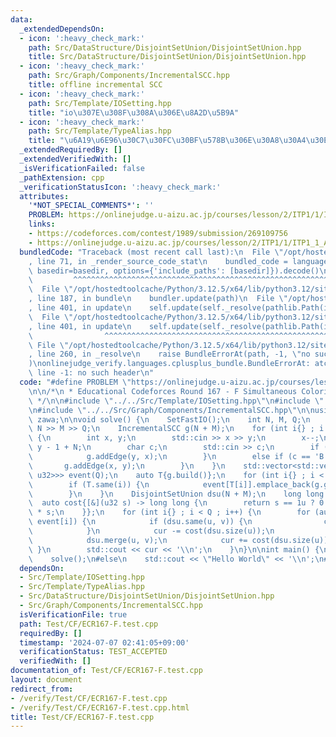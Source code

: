 ```yaml
---
data:
  _extendedDependsOn:
  - icon: ':heavy_check_mark:'
    path: Src/DataStructure/DisjointSetUnion/DisjointSetUnion.hpp
    title: Src/DataStructure/DisjointSetUnion/DisjointSetUnion.hpp
  - icon: ':heavy_check_mark:'
    path: Src/Graph/Components/IncrementalSCC.hpp
    title: offline incremental SCC
  - icon: ':heavy_check_mark:'
    path: Src/Template/IOSetting.hpp
    title: "io\u307E\u308F\u308A\u306E\u8A2D\u5B9A"
  - icon: ':heavy_check_mark:'
    path: Src/Template/TypeAlias.hpp
    title: "\u6A19\u6E96\u30C7\u30FC\u30BF\u578B\u306E\u30A8\u30A4\u30EA\u30A2\u30B9"
  _extendedRequiredBy: []
  _extendedVerifiedWith: []
  _isVerificationFailed: false
  _pathExtension: cpp
  _verificationStatusIcon: ':heavy_check_mark:'
  attributes:
    '*NOT_SPECIAL_COMMENTS*': ''
    PROBLEM: https://onlinejudge.u-aizu.ac.jp/courses/lesson/2/ITP1/1/ITP1_1_A
    links:
    - https://codeforces.com/contest/1989/submission/269109756
    - https://onlinejudge.u-aizu.ac.jp/courses/lesson/2/ITP1/1/ITP1_1_A
  bundledCode: "Traceback (most recent call last):\n  File \"/opt/hostedtoolcache/Python/3.12.5/x64/lib/python3.12/site-packages/onlinejudge_verify/documentation/build.py\"\
    , line 71, in _render_source_code_stat\n    bundled_code = language.bundle(stat.path,\
    \ basedir=basedir, options={'include_paths': [basedir]}).decode()\n          \
    \         ^^^^^^^^^^^^^^^^^^^^^^^^^^^^^^^^^^^^^^^^^^^^^^^^^^^^^^^^^^^^^^^^^^^^^^^^^^^^^^^^^\n\
    \  File \"/opt/hostedtoolcache/Python/3.12.5/x64/lib/python3.12/site-packages/onlinejudge_verify/languages/cplusplus.py\"\
    , line 187, in bundle\n    bundler.update(path)\n  File \"/opt/hostedtoolcache/Python/3.12.5/x64/lib/python3.12/site-packages/onlinejudge_verify/languages/cplusplus_bundle.py\"\
    , line 401, in update\n    self.update(self._resolve(pathlib.Path(included), included_from=path))\n\
    \  File \"/opt/hostedtoolcache/Python/3.12.5/x64/lib/python3.12/site-packages/onlinejudge_verify/languages/cplusplus_bundle.py\"\
    , line 401, in update\n    self.update(self._resolve(pathlib.Path(included), included_from=path))\n\
    \                ^^^^^^^^^^^^^^^^^^^^^^^^^^^^^^^^^^^^^^^^^^^^^^^^^^^^^^^^^\n \
    \ File \"/opt/hostedtoolcache/Python/3.12.5/x64/lib/python3.12/site-packages/onlinejudge_verify/languages/cplusplus_bundle.py\"\
    , line 260, in _resolve\n    raise BundleErrorAt(path, -1, \"no such header\"\
    )\nonlinejudge_verify.languages.cplusplus_bundle.BundleErrorAt: atcoder/scc.hpp:\
    \ line -1: no such header\n"
  code: "#define PROBLEM \"https://onlinejudge.u-aizu.ac.jp/courses/lesson/2/ITP1/1/ITP1_1_A\"\
    \n\n/*\n * Educational Codeforces Round 167 - F Simultaneous Coloring\n * https://codeforces.com/contest/1989/submission/269109756\n\
    \ */\n\n#include \"../../Src/Template/IOSetting.hpp\"\n#include \"../../Src/DataStructure/DisjointSetUnion/DisjointSetUnion.hpp\"\
    \n#include \"../../Src/Graph/Components/IncrementalSCC.hpp\"\n\nusing namespace\
    \ zawa;\n\nvoid solve() {\n    SetFastIO();\n    int N, M, Q;\n    std::cin >>\
    \ N >> M >> Q;\n    IncrementalSCC g(N + M);\n    for (int i{} ; i < Q ; i++)\
    \ {\n        int x, y;\n        std::cin >> x >> y;\n        x--;\n        y =\
    \ y - 1 + N;\n        char c;\n        std::cin >> c;\n        if (c == 'R') {\n\
    \            g.addEdge(y, x);\n        }\n        else if (c == 'B') {\n     \
    \       g.addEdge(x, y);\n        }\n    }\n    std::vector<std::vector<std::pair<u32,\
    \ u32>>> event(Q);\n    auto T{g.build()};\n    for (int i{} ; i < Q ; i++) {\n\
    \        if (T.same(i)) {\n            event[T[i]].emplace_back(g.getEdge(i));\n\
    \        }\n    }\n    DisjointSetUnion dsu(N + M);\n    long long cur{};\n  \
    \  auto cost{[&](u32 s) -> long long {\n        return s == 1u ? 0 : (long long)s\
    \ * s;\n    }};\n    for (int i{} ; i < Q ; i++) {\n        for (auto [u, v] :\
    \ event[i]) {\n            if (dsu.same(u, v)) {\n                continue;\n\
    \            }\n            cur -= cost(dsu.size(u));\n            cur -= cost(dsu.size(v));\n\
    \            dsu.merge(u, v);\n            cur += cost(dsu.size(u));\n       \
    \ }\n        std::cout << cur << '\\n';\n    }\n}\n\nint main() {\n#ifdef ONLINE_JUDGE\n\
    \    solve();\n#else\n    std::cout << \"Hello World\" << '\\n';\n#endif\n}\n"
  dependsOn:
  - Src/Template/IOSetting.hpp
  - Src/Template/TypeAlias.hpp
  - Src/DataStructure/DisjointSetUnion/DisjointSetUnion.hpp
  - Src/Graph/Components/IncrementalSCC.hpp
  isVerificationFile: true
  path: Test/CF/ECR167-F.test.cpp
  requiredBy: []
  timestamp: '2024-07-07 02:41:05+09:00'
  verificationStatus: TEST_ACCEPTED
  verifiedWith: []
documentation_of: Test/CF/ECR167-F.test.cpp
layout: document
redirect_from:
- /verify/Test/CF/ECR167-F.test.cpp
- /verify/Test/CF/ECR167-F.test.cpp.html
title: Test/CF/ECR167-F.test.cpp
---
```

